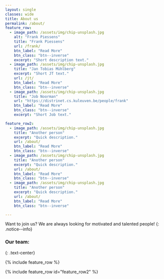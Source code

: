 ```yaml
---
layout: single
classes: wide
title: About us
permalink: /about/
feature_row:
  - image_path: /assets/img/chip-unsplash.jpg
    alt: "Frank Piessens"
    title: "Frank Piessens"
    url: /frank/
    btn_label: "Read More"
    btn_class: "btn--inverse"
    excerpt: "Short description text."
  - image_path: /assets/img/chip-unsplash.jpg
    title: "Jan Tobias Mühlberg"
    excerpt: "Short JT text."
    url: /jt/
    btn_label: "Read More"
    btn_class: "btn--inverse"
  - image_path: /assets/img/chip-unsplash.jpg
    title: "Job Noorman"
    url: "https://distrinet.cs.kuleuven.be/people/frank"
    btn_label: "Read More"
    btn_class: "btn--inverse"
    excerpt: "Short Job text."

feature_row2:
  - image_path: /assets/img/chip-unsplash.jpg
    title: "Another person"
    excerpt: "Quick description."
    url: /about/
    btn_label: "Read More"
    btn_class: "btn--inverse"
  - image_path: /assets/img/chip-unsplash.jpg                 
    title: "Another person"
    excerpt: "Quick description."
    url: /about/
    btn_label: "Read More"
    btn_class: "btn--inverse"
  - image_path: /assets/img/chip-unsplash.jpg                 
    title: "Another person"
    excerpt: "Quick description."
    url: /about/
    btn_label: "Read More"
    btn_class: "btn--inverse"

---
```

Want to join us? We are always looking for motivated and talented people!
{: .notice--info}

### Our team:
{: .text-center}

{% include feature_row %}

{% include feature_row id="feature_row2" %}
